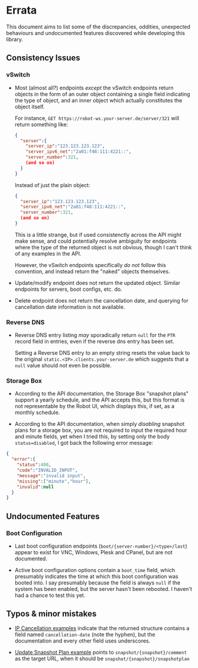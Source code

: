# Errata

This document aims to list some of the discrepancies, oddities, unexpected behaviours and undocumented features discovered while developing this library.

## Consistency Issues

### vSwitch
* Most (almost all?) endpoints *except* the vSwitch endpoints return objects in the form of an outer object containing a single field indicating the type of object, and an
  inner object which actually constitutes the object itself.
  
  For instance, `GET https://robot-ws.your-server.de/server/321` will return something like:
  ```json
  {
    "server":{
      "server_ip":"123.123.123.123",
      "server_ipv6_net":"2a01:f48:111:4221::",
      "server_number":321,
      (and so on)
    }
  }
  ```
  Instead of just the plain object:
  ```json
  {
    "server_ip":"123.123.123.123",
    "server_ipv6_net":"2a01:f48:111:4221::",
    "server_number":321,
    (and so on)
  }
  ```
  This is a little strange, but if used consistenctly across the API might make sense, and could potentially resolve ambiguity for endpoints where the type of the 
  returned object is not obvious, though I can't think of any examples in the API.
  
  However, the vSwitch endpoints specifically *do not* follow this convention, and instead return the "naked" objects themselves.
  
* Update/modify endpoint does not return the updated object. Similar endpoints for servers, boot configs, etc. do.

* Delete endpoint does not return the cancellation date, and querying for cancellation date information is not available.

### Reverse DNS
 * Reverse DNS entry listing *may* sporadically return `null` for the `PTR` record field in entries, even if the reverse dns entry has been set.
   
   Setting a Reverse DNS entry to an empty string resets the value back to the original `static.<IP>.clients.your-server.de` which suggests that
   a `null` value should not even be possible.
   
### Storage Box
 * According to the API documentation, the Storage Box "snapshot plans" support a yearly schedule, and the API accepts this, but this format is 
   not representable by the Robot UI, which displays this, if set, as a monthly schedule.
   
 * According to the API documentation, when simply *disabling* snapshot plans for a storage box, you are not required to input the required
   hour and minute fields, yet when I tried this, by setting only the body `status=disabled`, I got back the following error message:
   
  ```json
  {
    "error":{
      "status":400,
      "code":"INVALID_INPUT",
      "message":"invalid input",
      "missing":["minute","hour"],
      "invalid":null
    }
  }
  ```

## Undocumented Features

### Boot Configuration
* Last boot configuration endpoints (`boot/{server-number}/<type>/last`) appear to exist for VNC, Windows, Plesk and CPanel, but are not documented.

* Active boot configuration options contain a `boot_time` field, which presumably indicates the time at which this boot configuration was booted into.
  I say presumably because the field is always `null` if the system has been enabled, but the server hasn't been rebooted. I haven't had a chance to test this yet.


## Typos & minor mistakes
* [IP Cancellation examples](https://robot.hetzner.com/doc/webservice/en.html#get-ip-ip-cancellation) indicate that the returned structure contains a field
  named `cancellation-date` (note the hyphen), but the documentation and every other field uses underscores.

* [Update Snapshot Plan example](https://robot.hetzner.com/doc/webservice/en.html#post-storagebox-storagebox-id-snapshotplan) points to `snapshot/{snapshot}/comment`
  as the target URL, when it should be `snapshot/{snapshot}/snapshotplan`